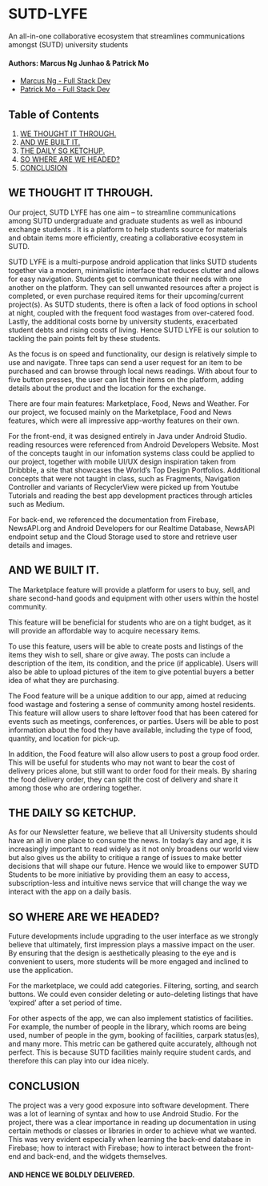 # SUTD-LYFE
An all-in-one collaborative ecosystem that streamlines communications amongst (SUTD) university students

#### Authors: Marcus Ng Junhao & Patrick Mo 
* [Marcus Ng - Full Stack Dev](https://www.linkedin.com/in/marcus-ng-0104e/)
* [Patrick Mo - Full Stack Dev](https://www.linkedin.com/in/patrick-mo-11a456205/)

## Table of Contents
1. [WE THOUGHT IT THROUGH.](#introduction)
2. [AND WE BUILT IT.](#build)
3. [THE DAILY SG KETCHUP.](#news)
4. [SO WHERE ARE WE HEADED?](#future)
5. [CONCLUSION](#end)

## WE THOUGHT IT THROUGH. <a name="introduction"></a>

Our project, SUTD LYFE has one aim – to streamline communications among SUTD undergraduate and graduate students as well as inbound exchange students . It is a platform to help students source for materials and obtain items more efficiently, creating a collaborative ecosystem in SUTD. 

SUTD LYFE is a multi-purpose android application that links SUTD students together via a modern, minimalistic interface that reduces clutter and allows for easy navigation. Students get to communicate their needs with one another on the platform. They can sell unwanted resources after a project is completed, or even purchase required items for their upcoming/current project(s). As SUTD students, there is often a lack of food options in school at night, coupled with the frequent food wastages from over-catered food. Lastly, the additional costs borne by university students, exacerbated student debts and rising costs of living. Hence SUTD LYFE is our solution to tackling the pain points felt by these students. 

As the focus is on speed and functionality, our design is relatively simple to use and navigate. Three taps can send a user request for an item to be purchased and can browse through local news readings. With about four to five button presses, the user can list their items on the platform, adding details about the product and the location for the exchange. 

There are four main features: Marketplace, Food, News and Weather. For our project, we focused mainly on the Marketplace, Food and News features, which were all impressive app-worthy features on their own. 

For the front-end, it was designed entirely in Java under Android Studio. reading resources were referenced from Android Developers Website. Most of the concepts taught in our infomation systems class could be applied to our project, together with mobile UI/UX design inspiration taken from Dribbble, a site that showcases the World’s Top Design Portfolios. Additional concepts that were not taught in class, such as Fragments, Navigation Controller and variants of RecyclerView were picked up from Youtube Tutorials and reading the best app development practices through articles such as Medium. 

For back-end, we referenced the documentation from Firebase, NewsAPI.org and Android Developers for our Realtime Database, NewsAPI endpoint setup and the Cloud Storage used to store and retrieve user details and images.

## AND WE BUILT IT. <a name="build"></a>

[comment]: <> (add marketplace image)

The Marketplace feature will provide a platform for users to buy, sell, and share second-hand goods and equipment with other users within the hostel community. 

This feature will be beneficial for students who are on a tight budget, as it will provide an affordable way to acquire necessary items.

To use this feature, users will be able to create posts and listings of the items they wish to sell, share or give away. The posts can include a description of the item, its condition, and the price (if applicable). Users will also be able to upload pictures of the item to give potential buyers a better idea of what they are purchasing.

[comment]: <> (add food image)

The Food feature will be a unique addition to our app, aimed at reducing food wastage and fostering a sense of community among hostel residents. This feature will allow users to share leftover food that has been catered for events such as meetings, conferences, or parties. Users will be able to post information about the food they have available, including the type of food, quantity, and location for pick-up.

In addition, the Food feature will also allow users to post a group food order. This will be useful for students who may not want to bear the cost of delivery prices alone, but still want to order food for their meals. By sharing the food delivery order, they can split the cost of delivery and share it among those who are ordering together.

## THE DAILY SG KETCHUP. <a name="news"></a>


[comment]: <> (add news image)

As for our Newsletter feature, we believe that all University students should have an all in one place to consume the news. In today’s day and age, it is increasingly important to read widely as it not only broadens our world view but also gives us the ability to critique a range of issues to make better decisions that will shape our future. Hence we would like to empower SUTD Students to be more initiative by providing them an easy to access, subscription-less and intuitive news service that will change the way we interact with the app on a daily basis.

## SO WHERE ARE WE HEADED? <a name="future"></a>

Future developments include upgrading to the user interface as we strongly believe that ultimately, first impression plays a massive impact on the user. By ensuring that the design is aesthetically pleasing to the eye and is convenient to users, more students will be more engaged and inclined to use the application. 

For the marketplace, we could add categories. Filtering, sorting, and search buttons. We could even consider deleting or auto-deleting listings that have ‘expired’ after a set period of time. 

For other aspects of the app, we can also implement statistics of facilities. For example, the number of people in the library, which rooms are being used, number of people in the gym, booking of facilities, carpark status(es), and many more. This metric can be gathered quite accurately, although not perfect. This is because SUTD facilities mainly require student cards, and therefore this can play into our idea nicely. 


## CONCLUSION <a name="end"></a>
The project was a very good exposure into software development. There was a lot of learning of syntax and how to use Android Studio. For the project, there was a clear importance in reading up documentation in using certain methods or classes or libraries in order to achieve what we wanted. This was very evident especially when learning the back-end database in Firebase; how to interact with Firebase; how to interact between the front-end and back-end, and the widgets themselves. 

#### AND HENCE WE BOLDLY DELIVERED.
